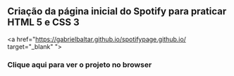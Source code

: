 <h2>Criação da página inicial do Spotify para praticar HTML 5 e CSS 3</h2>

<a href="https://gabrielbaltar.github.io/spotifypage.github.io/ target="_blank" "><h3>Clique aqui para ver o projeto no browser</h3><a>
